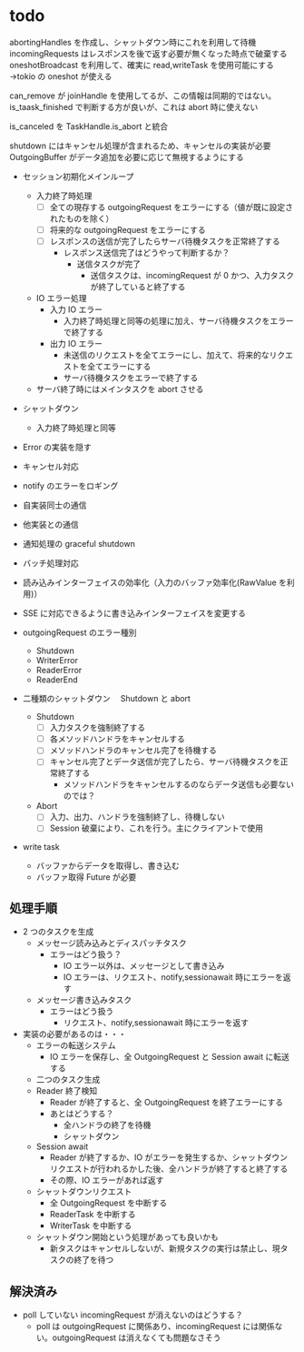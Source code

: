 # todo

abortingHandles を作成し、シャットダウン時にこれを利用して待機
incomingRequests はレスポンスを後で返す必要が無くなった時点で破棄する
oneshotBroadcast を利用して、確実に read,writeTask を使用可能にする →tokio の oneshot が使える

can_remove が joinHandle を使用してるが、この情報は同期的ではない。
is_taask_finished で判断する方が良いが、これは abort 時に使えない

is_canceled を TaskHandle.is_abort と統合

shutdown にはキャンセル処理が含まれるため、キャンセルの実装が必要
OutgoingBuffer がデータ追加を必要に応じて無視するようにする

- セッション初期化メインループ
  - 入力終了時処理
    - [ ] 全ての現存する outgoingRequest をエラーにする（値が既に設定されたものを除く）
    - [ ] 将来的な outgoingRequest をエラーにする
    - [ ] レスポンスの送信が完了したらサーバ待機タスクを正常終了する
      - レスポンス送信完了はどうやって判断するか？
        - 送信タスクが完了
          - 送信タスクは、incomingRequest が 0 かつ、入力タスクが終了していると終了する
  - IO エラー処理
    - 入力 IO エラー
      - 入力終了時処理と同等の処理に加え、サーバ待機タスクをエラーで終了する
    - 出力 IO エラー
      - 未送信のリクエストを全てエラーにし、加えて、将来的なリクエストを全てエラーにする
      - サーバ待機タスクをエラーで終了する
  - サーバ終了時にはメインタスクを abort させる
- シャットダウン
  - 入力終了時処理と同等
- Error の実装を隠す
- キャンセル対応
- notify のエラーをロギング
- 自実装同士の通信
- 他実装との通信
- 通知処理の graceful shutdown
- バッチ処理対応
- 読み込みインターフェイスの効率化（入力のバッファ効率化(RawValue を利用)）
- SSE に対応できるように書き込みインターフェイスを変更する

- outgoingRequest のエラー種別

  - Shutdown
  - WriterError
  - ReaderError
  - ReaderEnd

- 二種類のシャットダウン　 Shutdown と abort

  - Shutdown
    - [ ] 入力タスクを強制終了する
    - [ ] 各メソッドハンドラをキャンセルする
    - [ ] メソッドハンドラのキャンセル完了を待機する
    - [ ] キャンセル完了とデータ送信が完了したら、サーバ待機タスクを正常終了する
      - メソッドハンドラをキャンセルするのならデータ送信も必要ないのでは？
  - Abort
    - [ ] 入力、出力、ハンドラを強制終了し、待機しない
    - [ ] Session 破棄により、これを行う。主にクライアントで使用

- write task
  - バッファからデータを取得し、書き込む
  - バッファ取得 Future が必要

## 処理手順

- 2 つのタスクを生成
  - メッセージ読み込みとディスパッチタスク
    - エラーはどう扱う？
      - IO エラー以外は、メッセージとして書き込み
      - IO エラーは、リクエスト、notify,sessionawait 時にエラーを返す
  - メッセージ書き込みタスク
    - エラーはどう扱う
      - リクエスト、notify,sessionawait 時にエラーを返す
- 実装の必要があるのは・・・
  - エラーの転送システム
    - IO エラーを保存し、全 OutgoingRequest と Session await に転送する
  - 二つのタスク生成
  - Reader 終了検知
    - Reader が終了すると、全 OutgoingRequest を終了エラーにする
    - あとはどうする？
      - 全ハンドラの終了を待機
      - シャットダウン
  - Session await
    - Reader が終了するか、IO
      がエラーを発生するか、シャットダウンリクエストが行われるかした後、全ハンドラが終了すると終了する
    - その際、IO エラーがあれば返す
  - シャットダウンリクエスト
    - 全 OutgoingRequest を中断する
    - ReaderTask を中断する
    - WriterTask を中断する
  - シャットダウン開始という処理があっても良いかも
    - 新タスクはキャンセルしないが、新規タスクの実行は禁止し、現タスクの終了を待つ

## 解決済み

- poll していない incomingRequest が消えないのはどうする？
  - poll は outgoingRequest に関係あり、incomingRequest には関係ない。outgoingRequest は消えなくても問題なさそう
